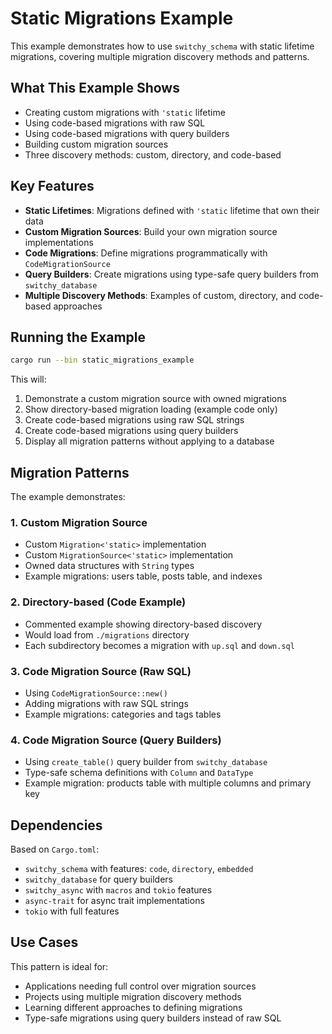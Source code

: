 # Static Migrations Example

This example demonstrates how to use `switchy_schema` with static lifetime migrations, covering multiple migration discovery methods and patterns.

## What This Example Shows

- Creating custom migrations with `'static` lifetime
- Using code-based migrations with raw SQL
- Using code-based migrations with query builders
- Building custom migration sources
- Three discovery methods: custom, directory, and code-based

## Key Features

- **Static Lifetimes**: Migrations defined with `'static` lifetime that own their data
- **Custom Migration Sources**: Build your own migration source implementations
- **Code Migrations**: Define migrations programmatically with `CodeMigrationSource`
- **Query Builders**: Create migrations using type-safe query builders from `switchy_database`
- **Multiple Discovery Methods**: Examples of custom, directory, and code-based approaches

## Running the Example

```bash
cargo run --bin static_migrations_example
```

This will:
1. Demonstrate a custom migration source with owned migrations
2. Show directory-based migration loading (example code only)
3. Create code-based migrations using raw SQL strings
4. Create code-based migrations using query builders
5. Display all migration patterns without applying to a database

## Migration Patterns

The example demonstrates:

### 1. Custom Migration Source
- Custom `Migration<'static>` implementation
- Custom `MigrationSource<'static>` implementation
- Owned data structures with `String` types
- Example migrations: users table, posts table, and indexes

### 2. Directory-based (Code Example)
- Commented example showing directory-based discovery
- Would load from `./migrations` directory
- Each subdirectory becomes a migration with `up.sql` and `down.sql`

### 3. Code Migration Source (Raw SQL)
- Using `CodeMigrationSource::new()`
- Adding migrations with raw SQL strings
- Example migrations: categories and tags tables

### 4. Code Migration Source (Query Builders)
- Using `create_table()` query builder from `switchy_database`
- Type-safe schema definitions with `Column` and `DataType`
- Example migration: products table with multiple columns and primary key

## Dependencies

Based on `Cargo.toml`:
- `switchy_schema` with features: `code`, `directory`, `embedded`
- `switchy_database` for query builders
- `switchy_async` with `macros` and `tokio` features
- `async-trait` for async trait implementations
- `tokio` with full features

## Use Cases

This pattern is ideal for:
- Applications needing full control over migration sources
- Projects using multiple migration discovery methods
- Learning different approaches to defining migrations
- Type-safe migrations using query builders instead of raw SQL